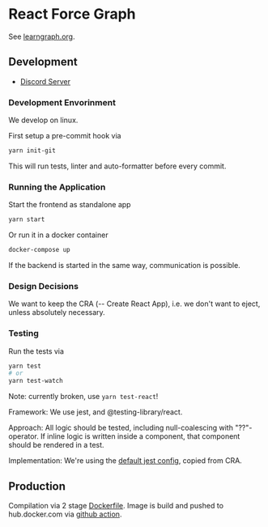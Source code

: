 # React Force Graph

See [learngraph.org](https://learngraph.org/).

## Development

- [Discord Server](https://discord.gg/KWAPSjuR)

### Development Envorinment

We develop on linux.

First setup a pre-commit hook via

```sh
yarn init-git
```

This will run tests, linter and auto-formatter before every commit.

### Running the Application

Start the frontend as standalone app

```sh
yarn start
```

Or run it in a docker container

```sh
docker-compose up
```

If the backend is started in the same way, communication is possible.

### Design Decisions

We want to keep the CRA (-- Create React App), i.e. we don't want to eject,
unless absolutely necessary.

### Testing

Run the tests via

```sh
yarn test
# or
yarn test-watch
```

Note: currently broken, use `yarn test-react`!

Framework: We use jest, and @testing-library/react.

Approach: All logic should be tested, including null-coalescing with
"??"-operator. If inline logic is written inside a component, that component
should be rendered in a test.

Implementation: We're using the [default jest config](./scripts/config/jest),
copied from CRA.

## Production

Compilation via 2 stage [Dockerfile](./Dockerfile).
Image is build and pushed to hub.docker.com via [github action](.github/workflows/release.yml).

